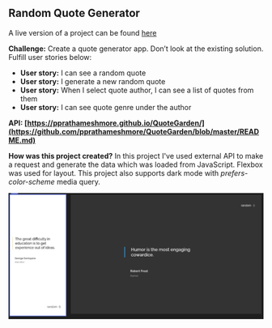 ## Random Quote Generator

A live version of a project can be found [here](https://objective-davinci-e4f803.netlify.app/quotegenerator/ "Random Quote generator live demo")

**Challenge:** Create a quote generator app. Don’t look at the existing solution. Fulfill user stories below:

- **User story:** I can see a random quote
- **User story:** I generate a new random quote
- **User story:** When I select quote author, I can see a list of quotes from them
- **User story:** I can see quote genre under the author

**API: [https://pprathameshmore.github.io/QuoteGarden/](https://github.com/pprathameshmore/QuoteGarden/blob/master/README.md)**

**How was this project created?** In this project I've used external API to make a request and generate the data which was loaded from JavaScript. Flexbox was used for layout. This project also supports dark mode with _prefers-color-scheme_ media query.

![Random Quote Generator project preview](assets/project-preview.png)
